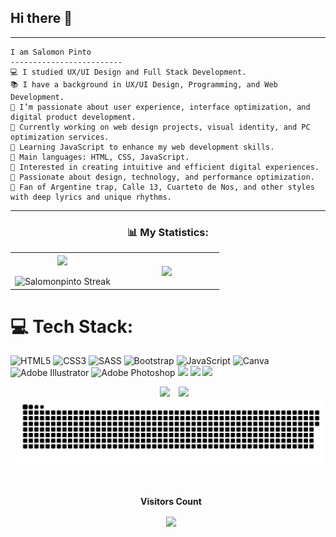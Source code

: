 ## Hi there 👋

<hr>

```
I am Salomon Pinto
-------------------------
💻 I studied UX/UI Design and Full Stack Development.
📚 I have a background in UX/UI Design, Programming, and Web Development.
📝 I’m passionate about user experience, interface optimization, and digital product development.
🔭 Currently working on web design projects, visual identity, and PC optimization services.
🌱 Learning JavaScript to enhance my web development skills.
🌟 Main languages: HTML, CSS, JavaScript.
🚩 Interested in creating intuitive and efficient digital experiences.
💖 Passionate about design, technology, and performance optimization.
🎵 Fan of Argentine trap, Calle 13, Cuarteto de Nos, and other styles with deep lyrics and unique rhythms.
```
<hr>

<h3 align="center">📊 My Statistics:</h3>
<p align="center">
<table align="center">
<tr border="none">
<td width="50%" align="center">
  
  <img  align="center"  src="https://github-readme-stats.vercel.app/api?username=Salomonpinto&theme=dark&show_icons=true&count_private=true" />
  <br></br>
  <img  title="🔥 GitHub Streak Stats" alt="Salomonpinto Streak" src="https://streak-stats.demolab.com/?user=Salomonpinto&theme=dark&hide_border=false" /> 
</td>
<td width="50%" align="center">

  <img  align="center"  src="https://github-readme-stats.vercel.app/api/top-langs/?username=Salomonpinto&theme=dark&hide_border=false&langs_count=10"/>
  
  </td>
</tr>
</table>
</p>

# 💻 Tech Stack:
![HTML5](https://img.shields.io/badge/html5-%23E34F26.svg?style=for-the-badge&logo=html5&logoColor=white) ![CSS3](https://img.shields.io/badge/css3-%231572B6.svg?style=for-the-badge&logo=css3&logoColor=white)  ![SASS](https://img.shields.io/badge/SASS-hotpink.svg?style=for-the-badge&logo=SASS&logoColor=white) ![Bootstrap](https://img.shields.io/badge/bootstrap-%23563D7C.svg?style=for-the-badge&logo=bootstrap&logoColor=white) ![JavaScript](https://img.shields.io/badge/javascript-%23323330.svg?style=for-the-badge&logo=javascript&logoColor=%23F7DF1E) ![Canva](https://img.shields.io/badge/Canva-%2300C4CC.svg?style=for-the-badge&logo=Canva&logoColor=white) ![Adobe Illustrator](https://img.shields.io/badge/adobeillustrator-%23FF9A00.svg?style=for-the-badge&logo=adobeillustrator&logoColor=white) ![Adobe Photoshop](https://img.shields.io/badge/adobephotoshop-%2331A8FF.svg?style=for-the-badge&logo=adobephotoshop&logoColor=white) <img src="https://img.shields.io/badge/Visual_Studio_Code-0078D4?style=for-the-badge&logo=visual%20studio%20code&logoColor=white"> <img src="https://img.shields.io/badge/Windows-0078D6?style=for-the-badge&logo=windows&logoColor=white"> <img src="https://img.shields.io/badge/Git-F05032?style=for-the-badge&logo=git&logoColor=white">



 <div align="center"  class="icons-social" style="margin-left: 10px;">
        <a   target="_blank" href="https://www.linkedin.com/in/salomón-pinto/">
			<img src="https://img.icons8.com/doodle/40/000000/linkedin--v2.png" style="margin-left: 10px;" ></a>
        <a style="margin-left: 10px;" target="_blank" href="">
		<img src="https://img.icons8.com/doodle/40/000000/github--v1.png"></a>
          
    

<div align="center">
    <picture align="center">
      <source media="(prefers-color-scheme: dark)" srcset="https://raw.githubusercontent.com/Niefee/niefee/master/assets/github-contribution-grid-snake.svg">
      <source media="(prefers-color-scheme: light)" srcset="https://raw.githubusercontent.com/Niefee/niefee/master/assets/github-contribution-grid-snake.svg">
      <img alt="github contribution grid snake animation" src="https://raw.githubusercontent.com/Niefee/niefee/master/assets/github-contribution-grid-snake.svg">
    </picture>
</div>


      
<br><p align="center"><b>Visitors Count</b></p>  

<p align="center"><img align="center" src="https://profile-counter.glitch.me/{Salomonpinto}/count.svg" /></p>  
<br>
</div>
